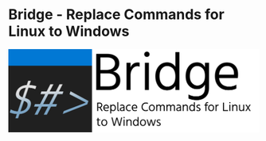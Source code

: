 # Bridge - Replace Commands for Linux to Windows
![Bridge - Replace Commands for Linux to Windows](BridgeWithText.png)